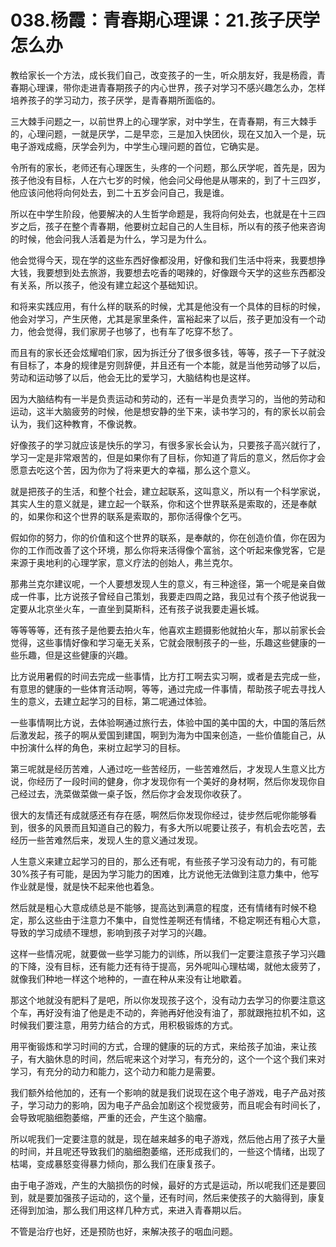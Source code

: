# 038.杨霞：青春期心理课：21.孩子厌学怎么办

教给家长一个方法，成长我们自己，改变孩子的一生，听众朋友好，我是杨霞，青春期心理课，带你走进青春期孩子的内心世界，孩子对学习不感兴趣怎么办，怎样培养孩子的学习动力，孩子厌学，是青春期所面临的。

三大棘手问题之一，以前世界上的心理学家，对中学生，在青春期，有三大棘手的，心理问题，一就是厌学，二是早恋，三是加入快团伙，现在又加入一个是，玩电子游戏成瘾，厌学会列为，中学生心理问题的首位，它确实是。

令所有的家长，老师还有心理医生，头疼的一个问题，那么厌学呢，首先是，因为孩子他没有目标，人在六七岁的时候，他会问父母他是从哪来的，到了十三四岁，他应该问他将向何处去，到二十五岁会问自己，我是谁。

所以在中学生阶段，他要解决的人生哲学命题是，我将向何处去，也就是在十三四岁之后，孩子在整个青春期，他要树立起自己的人生目标，所以有的孩子他来咨询的时候，他会问我人活着是为什么，学习是为什么。

他会觉得今天，现在学的这些东西好像都没用，好像和我们生活中将来，我要想挣大钱，我要想到处去旅游，我要想去吃香的喝辣的，好像跟今天学的这些东西都没有关系，所以孩子，他没有建立起这个基础知识。

和将来实践应用，有什么样的联系的时候，尤其是他没有一个具体的目标的时候，他会对学习，产生厌倦，尤其是家里条件，富裕起来了以后，孩子更加没有一个动力，他会觉得，我们家房子也够了，也有车了吃穿不愁了。

而且有的家长还会炫耀咱们家，因为拆迁分了很多很多钱，等等，孩子一下子就没有目标了，本身的规律是穷则辞便，并且还有一个本能，就是当他劳动够了以后，劳动和运动够了以后，他会无比的爱学习，大脑结构也是这样。

因为大脑结构有一半是负责运动和劳动的，还有一半是负责学习的，当他的劳动和运动，这半大脑疲劳的时候，他是想安静的坐下来，读书学习的，有的家长以前会认为，我们这种教育，不像说教。

好像孩子的学习就应该是快乐的学习，有很多家长会认为，只要孩子高兴就行了，学习一定是非常艰苦的，但是如果你有了目标，你知道了背后的意义，然后你才会愿意去吃这个苦，因为你为了将来更大的幸福，那么这个意义。

就是把孩子的生活，和整个社会，建立起联系，这叫意义，所以有一个科学家说，其实人生的意义就是，建立起一个联系，你和这个世界联系是索取的，还是奉献的，如果你和这个世界的联系是索取的，那你活得像个乞丐。

假如你的努力，你的价值和这个世界的联系，是奉献的，你在创造价值，你在因为你的工作而改善了这个环境，那么你将来活得像个富翁，这个听起来像党客，它是来源于奥地利的心理学家，意义疗法的创始人，弗兰克尔。

那弗兰克尔建议呢，一个人要想发现人生的意义，有三种途径，第一个呢是亲自做成一件事，比方说孩子曾经自己策划，我要走四周之路，我见过有个孩子他说我一定要从北京坐火车，一直坐到莫斯科，还有孩子说我要走遍长城。

等等等等，还有孩子是他要去拍火车，他喜欢主题摄影他就拍火车，那以前家长会觉得，这些事情好像和学习毫无关系，它就会限制孩子的一些，乐趣这些健康的一些乐趣，但是这些健康的兴趣。

比方说用暑假的时间去完成一些事情，比方打工啊去实习啊，或者是去完成一些，有意思的健康的一些体育活动啊，等等，通过完成一件事情，帮助孩子呢去寻找人生的意义，去建立起学习的目标，第二呢通过体验。

一些事情啊比方说，去体验啊通过旅行去，体验中国的美中国的大，中国的落后然后激发起，孩子的啊从爱国到建国，啊到为海为中国来创造，一些价值能自己，从中扮演什么样的角色，来树立起学习的目标。

第三呢就是经历苦难，人通过吃一些苦经历，一些苦难然后，才发现人生意义比方说，你经历了一段时间的健身，你才发现你有一个美好的身材啊，然后你发现你自己经过去，洗菜做菜做一桌子饭，然后你才会发现你收获了。

很大的友情还有成就感还有存在感，啊然后你发现你经过，徒步然后呢你能够看到，很多的风景而且知道自己的毅力，有多大所以呢要让孩子，有机会去吃苦，去经历一些苦难然后来，发现人生的意义通过发现。

人生意义来建立起学习的目的，那么还有呢，有些孩子学习没有动力的，有可能30%孩子有可能，是因为学习能力的困难，比方说他无法做到注意力集中，他写作业就是慢，就是快不起来他也着急。

然后就是粗心大意成绩总是不能够，提高达到满意的程度，还有情绪有时候不稳定，那么这些由于注意力不集中，自觉性差啊还有情绪，不稳定啊还有粗心大意，导致的学习成绩不理想，影响到孩子对学习的兴趣。

这样一些情况呢，就要做一些学习能力的训练，所以我们一定要注意孩子学习兴趣的下降，没有目标，还有能力还有待于提高，另外呢叫心理枯竭，就他太疲劳了，就像我们种地一样这个地种的，一直在种从来没有让地歇着。

那这个地就没有肥料了是吧，所以你发现孩子这个，没有动力去学习的你要注意这个车，再好没有油了他是走不动的，奔驰再好他没有油了，那就跟拖拉机不如，这时候我们要注意，用劳力结合的方式，用积极锻炼的方式。

用平衡锻炼和学习时间的方式，合理的健康的玩的方式，来给孩子加油，来让孩子，有大脑休息的时间，然后呢来这个对学习，有充分的，这个一个这个我们来对学习，有充分的动力和能力，这个动力和能力是需要。

我们额外给他加的，还有一个影响的就是我们说现在这个电子游戏，电子产品对孩子，学习动力的影响，因为电子产品会加剧这个视觉疲劳，而且呢会有时间长了，会导致呢脑细胞萎缩，严重的还会，产生这个脑瘤。

所以呢我们一定要注意的就是，现在越来越多的电子游戏，然后他占用了孩子大量的时间，并且呢还导致我们的脑细胞萎缩，还形成我们的，一些这个情绪，出现了枯竭，变成暴怒变得暴力倾向，那么我们在康复孩子。

由于电子游戏，产生的大脑损伤的时候，最好的方式是运动，所以呢我们还是要回到，就是要加强孩子运动的，这个量，还有时间，然后来使孩子的大脑得到，康复还得到加油，那么我们用这样几种方式，来进入青春期以后。

不管是治疗也好，还是预防也好，来解决孩子的咽血问题。